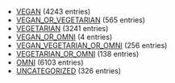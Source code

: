 - [VEGAN](category-lists/vegan) (4243 entries)
- [VEGAN_OR_VEGETARIAN](category-lists/vegan-or-vegetarian) (565 entries)
- [VEGETARIAN](category-lists/vegetarian) (3241 entries)
- [VEGAN_OR_OMNI](category-lists/vegan-or-omni) (4 entries)
- [VEGAN_VEGETARIAN_OR_OMNI](category-lists/vegan-vegetarian-or-omni) (256 entries)
- [VEGETARIAN_OR_OMNI](category-lists/vegetarian-or-omni) (138 entries)
- [OMNI](category-lists/omni) (6103 entries)
- [UNCATEGORIZED](category-lists/uncategorized) (326 entries)
